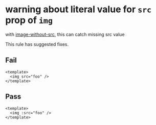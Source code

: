 # warning about literal value for `src` prop of `img`

with [image-without-src](./image-without-src.md), this can catch missing src value

This rule has suggested fixes.

## Fail

```vue
<template>
  <img src="foo" />
</template>
```

## Pass

```vue
<template>
  <img :src="foo" />
</template>
```
